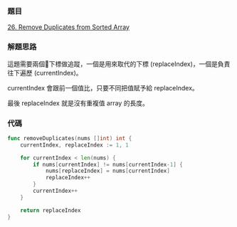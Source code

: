 ### 題目

[26. Remove Duplicates from Sorted Array](https://leetcode.com/problems/remove-duplicates-from-sorted-array/)

### 解題思路

這題需要兩個下標做追蹤，一個是用來取代的下標 (replaceIndex)，一個是負責往下遍歷 (currentIndex)。

currentIndex 會跟前一個值比，只要不同把值賦予給 replaceIndex。

最後 replaceIndex 就是沒有重複值 array 的長度。

### 代碼

```go
func removeDuplicates(nums []int) int {
	currentIndex, replaceIndex := 1, 1

	for currentIndex < len(nums) {
		if nums[currentIndex] != nums[currentIndex-1] {
			nums[replaceIndex] = nums[currentIndex]
			replaceIndex++
		}
		currentIndex++
	}

	return replaceIndex
}
```
